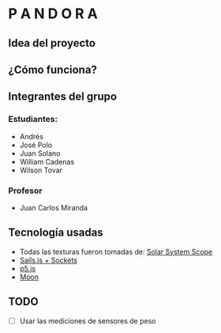 # P A N D O R A

## Idea del proyecto

## ¿Cómo funciona?

## Integrantes del grupo

### Estudiantes:

- Andrés
- José Polo
- Juan Solano
- William Cadenas
- Wilson Tovar


### Profesor

- Juan Carlos Miranda


## Tecnología usadas

- Todas las texturas fueron tomadas de: [Solar System Scope](https://www.solarsystemscope.com/textures)
- [Sails.js + Sockets](http://sailsjs.com)
- [p5.js](https://p5js.org)
- [Moon](http://moonjs.ga)

## TODO

- [ ] Usar las mediciones de sensores de peso  